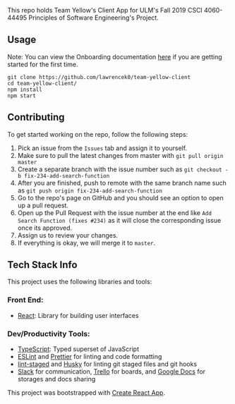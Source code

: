This repo holds Team Yellow's Client App for ULM's Fall 2019 CSCI 4060-44495 Principles of Software Engineering's Project.

## Usage

Note: You can view the Onboarding documentation [here](docs/onboarding.md) if you are getting started for the first time.

```
git clone https://github.com/lawrencek0/team-yellow-client
cd team-yellow-client/
npm install
npm start
```

## Contributing

To get started working on the repo, follow the following steps:

1. Pick an issue from the `Issues` tab and assign it to yourself.
2. Make sure to pull the latest changes from master with `git pull origin master`
3. Create a separate branch with the issue number such as `git checkout -b fix-234-add-search-function`
4. After you are finished, push to remote with the same branch name such as `git push origin fix-234-add-search-function`
5. Go to the repo's page on GitHub and you should see an option to open up a pull request.
6. Open up the Pull Request with the issue number at the end like `Add Search Function (fixes #234)` as it will close the corresponding issue once its approved.
7. Assign us to review your changes.
8. If everything is okay, we will merge it to `master`.

## Tech Stack Info

This project uses the following libraries and tools:

### Front End:

-   [React](https://reactjs.org/): Library for building user interfaces

### Dev/Productivity Tools:

-   [TypeScript](https://www.typescriptlang.org/): Typed superset of JavaScript
-   [ESLint](https://eslint.org/) and [Prettier](https://prettier.io/) for linting and code formatting
-   [lint-staged](https://github.com/okonet/lint-staged) and [Husky](https://github.com/typicode/husky) for linting git staged files and git hooks
-   [Slack](https://slack.com/) for communication, [Trello](https://trello.com/teamyellow4ulm) for boards, and [Google Docs](https://drive.google.com/drive/) for storages and docs sharing

This project was bootstrapped with [Create React App](https://github.com/facebook/create-react-app).
